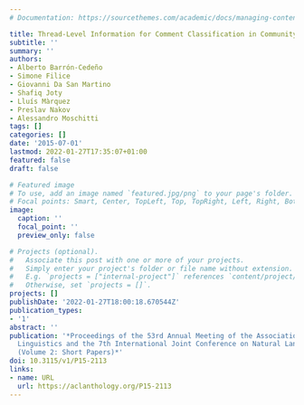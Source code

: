 ```yaml
---
# Documentation: https://sourcethemes.com/academic/docs/managing-content/

title: Thread-Level Information for Comment Classification in Community Question Answering
subtitle: ''
summary: ''
authors:
- Alberto Barrón-Cedeño
- Simone Filice
- Giovanni Da San Martino
- Shafiq Joty
- Lluís Màrquez
- Preslav Nakov
- Alessandro Moschitti
tags: []
categories: []
date: '2015-07-01'
lastmod: 2022-01-27T17:35:07+01:00
featured: false
draft: false

# Featured image
# To use, add an image named `featured.jpg/png` to your page's folder.
# Focal points: Smart, Center, TopLeft, Top, TopRight, Left, Right, BottomLeft, Bottom, BottomRight.
image:
  caption: ''
  focal_point: ''
  preview_only: false

# Projects (optional).
#   Associate this post with one or more of your projects.
#   Simply enter your project's folder or file name without extension.
#   E.g. `projects = ["internal-project"]` references `content/project/deep-learning/index.md`.
#   Otherwise, set `projects = []`.
projects: []
publishDate: '2022-01-27T18:00:18.670544Z'
publication_types:
- '1'
abstract: ''
publication: '*Proceedings of the 53rd Annual Meeting of the Association for Computational
  Linguistics and the 7th International Joint Conference on Natural Language Processing
  (Volume 2: Short Papers)*'
doi: 10.3115/v1/P15-2113
links:
- name: URL
  url: https://aclanthology.org/P15-2113
---
```

